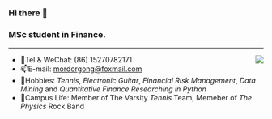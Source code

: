 

<!--
**Matrix-JCG/Matrix-JCG** is a ✨ _special_ ✨ repository because its `README.md` (this file) appears on your GitHub profile.

Here are some ideas to get you started:

- 🔭 I’m currently working on ...
- 🌱 I’m currently learning ...
- 👯 I’m looking to collaborate on ...
- 🤔 I’m looking for help with ...
- 💬 Ask me about ...
- 📫 How to reach me: ...
- 😄 Pronouns: ...
- ⚡ Fun fact: ...
-->

### Hi there 👋

### MSc student in Finance.

---

<img align="right" src="https://github-readme-stats.vercel.app/api?username=JinchengG&count_private=true&show_icons=true&hide_title=true&theme=tokyonight" />


- 💬Tel & WeChat: (86) 15270782171
- 📫E-mail: mordorgong@foxmail.com
- 🌱Hobbies: *Tennis*, *Electronic Guitar*, *Financial Risk Management*, *Data Mining* and *Quantitative Finance Researching in Python*
- 🔭Campus Life: Member of The Varsity *Tennis* Team, Memeber of *The Physics* Rock Band

